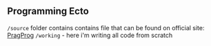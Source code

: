 ## Programming Ecto

```/source``` folder contains contains file that can be found on official site: [PragProg](https://pragprog.com/titles/wmecto/programming-ecto/)
```/working``` - here i'm writing all code from scratch
